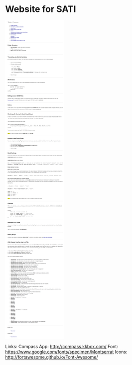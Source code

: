 # Website for SATI

![Documentaion for Website](https://raw.githubusercontent.com/himanshutrends/web-sati/main/docs.png)

Links:
Compass App: http://compass.kkbox.com/
Font: https://www.google.com/fonts/specimen/Montserrat
Icons: http://fortawesome.github.io/Font-Awesome/
